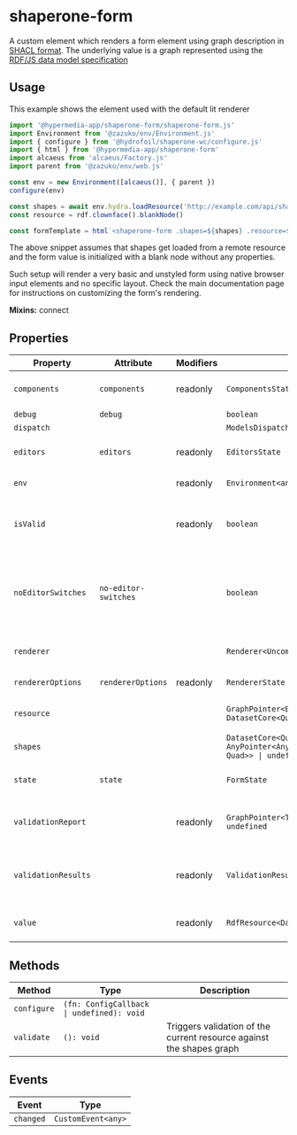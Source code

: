 # shaperone-form

A custom element which renders a form element using graph description in [SHACL format](http://datashapes.org/forms.html).
The underlying value is a graph represented using the [RDF/JS data model specification](https://rdf.js.org/data-model-spec/)

## Usage

This example shows the element used with the default lit renderer

```typescript
import '@hypermedia-app/shaperone-form/shaperone-form.js'
import Environment from '@zazuko/env/Environment.js'
import { configure } from '@hydrofoil/shaperone-wc/configure.js'
import { html } from '@hypermedia-app/shaperone-form'
import alcaeus from 'alcaeus/Factory.js'
import parent from '@zazuko/env/web.js'

const env = new Environment([alcaeus()], { parent })
configure(env)

const shapes = await env.hydra.loadResource('http://example.com/api/shape')
const resource = rdf.clownface().blankNode()

const formTemplate = html`<shaperone-form .shapes=${shapes} .resource=${resource}></shaperone-form>`
```

The above snippet assumes that shapes get loaded from a remote resource and the form value is initialized with a
blank node without any properties.

Such setup will render a very basic and unstyled form using native browser input elements and no specific layout.
Check the main documentation page for instructions on customizing the form's rendering.

**Mixins:** connect

## Properties

| Property            | Attribute            | Modifiers | Type                                             | Default           | Description                                      |
|---------------------|----------------------|-----------|--------------------------------------------------|-------------------|--------------------------------------------------|
| `components`        | `components`         | readonly  | `ComponentsState`                                |                   | Gets the state of the editor components          |
| `debug`             | `debug`              |           | `boolean`                                        | false             |                                                  |
| `dispatch`          |                      |           | `ModelsDispatch<Models> & Dispatch`              |                   |                                                  |
| `editors`           | `editors`            | readonly  | `EditorsState`                                   |                   | Gets the state of the DASH editors model         |
| `env`               |                      | readonly  | `Environment<any>`                               |                   | Gets the RDF/JS environment                      |
| `isValid`           |                      | readonly  | `boolean`                                        |                   | Gets a value indicating if there are any `sh:Violation` violation results |
| `noEditorSwitches`  | `no-editor-switches` |           | `boolean`                                        | false             | Disables the ability to change object editors. Only the one with [highest score](http://datashapes.org/forms.html#score) will be rendered |
| `renderer`          |                      |           | `Renderer<UncompiledTemplateResult<ResultType>>` | "DefaultRenderer" | Gets or sets the renderer implementation         |
| `rendererOptions`   | `rendererOptions`    | readonly  | `RendererState`                                  |                   | Gets the state of the renderer                   |
| `resource`          |                      |           | `GraphPointer<BlankNode \| NamedNode<string>, DatasetCore<Quad, Quad>> \| undefined` |                   | Gets or sets the resource graph as graph pointer |
| `shapes`            |                      |           | `DatasetCore<Quad, Quad> \| AnyPointer<AnyContext, DatasetCore<Quad, Quad>> \| undefined` |                   | Gets or sets the shapes graph                    |
| `state`             | `state`              |           | `FormState`                                      |                   | Gets the internal state of the form element      |
| `validationReport`  |                      | readonly  | `GraphPointer<Term, DatasetCore<Quad, Quad>> \| undefined` |                   | Gets a graph pointer to the latest [SHACL Validation Report](https://www.w3.org/TR/shacl/#validation-report) |
| `validationResults` |                      | readonly  | `ValidationResultState[]`                        |                   | Get all validation results found in the {@see validationReport} graph |
| `value`             |                      | readonly  | `RdfResource<DatasetCore<Quad, Quad>> \| null`   |                   | Gets the resource as a [rdfine](https://npm.im/@tpluscode/rdfine) object |

## Methods

| Method      | Type                                      | Description                                      |
|-------------|-------------------------------------------|--------------------------------------------------|
| `configure` | `(fn: ConfigCallback \| undefined): void` |                                                  |
| `validate`  | `(): void`                                | Triggers validation of the current resource against the shapes graph |

## Events

| Event     | Type               |
|-----------|--------------------|
| `changed` | `CustomEvent<any>` |
